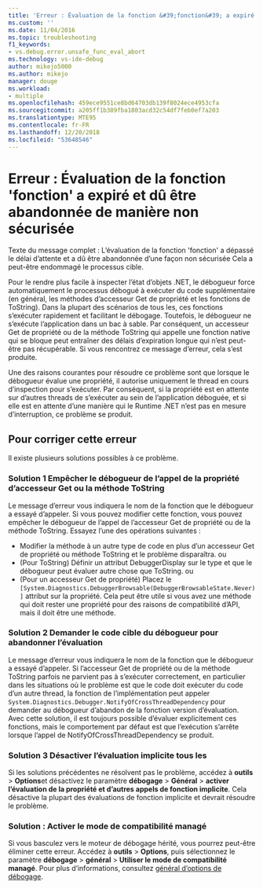 ```yaml
---
title: 'Erreur : Évaluation de la fonction &#39;fonction&#39; a expiré et dû être abandonnée de manière unsafe | Microsoft Docs'
ms.custom: ''
ms.date: 11/04/2016
ms.topic: troubleshooting
f1_keywords:
- vs.debug.error.unsafe_func_eval_abort
ms.technology: vs-ide-debug
author: mikejo5000
ms.author: mikejo
manager: douge
ms.workload:
- multiple
ms.openlocfilehash: 459ece9551ce8bd64703db139f8024ece4953cfa
ms.sourcegitcommit: a205ff1b389fba1803acd32c54df7feb0ef7a203
ms.translationtype: MTE95
ms.contentlocale: fr-FR
ms.lasthandoff: 12/20/2018
ms.locfileid: "53648546"
---
```

# <a name="error-evaluating-the-function-39function39-timed-out-and-needed-to-be-aborted-in-an-unsafe-way"></a>Erreur : Évaluation de la fonction &#39;fonction&#39; a expiré et dû être abandonnée de manière non sécurisée

Texte du message complet : L’évaluation de la fonction 'fonction' a dépassé le délai d’attente et a dû être abandonnée d’une façon non sécurisée Cela a peut-être endommagé le processus cible. 

Pour le rendre plus facile à inspecter l’état d’objets .NET, le débogueur force automatiquement le processus débogué à exécuter du code supplémentaire (en général, les méthodes d’accesseur Get de propriété et les fonctions de ToString). Dans la plupart des scénarios de tous les, ces fonctions s’exécuter rapidement et facilitant le débogage. Toutefois, le débogueur ne s’exécute l’application dans un bac à sable. Par conséquent, un accesseur Get de propriété ou de la méthode ToString qui appelle une fonction native qui se bloque peut entraîner des délais d’expiration longue qui n’est peut-être pas récupérable. Si vous rencontrez ce message d’erreur, cela s’est produite.
 
Une des raisons courantes pour résoudre ce problème sont que lorsque le débogueur évalue une propriété, il autorise uniquement le thread en cours d’inspection pour s’exécuter. Par conséquent, si la propriété est en attente sur d’autres threads de s’exécuter au sein de l’application déboguée, et si elle est en attente d’une manière qui le Runtime .NET n’est pas en mesure d’interruption, ce problème se produit.
 
## <a name="to-correct-this-error"></a>Pour corriger cette erreur
 
Il existe plusieurs solutions possibles à ce problème.
 
### <a name="solution-1-prevent-the-debugger-from-calling-the-getter-property-or-tostring-method"></a>Solution 1 Empêcher le débogueur de l’appel de la propriété d’accesseur Get ou la méthode ToString
 
Le message d’erreur vous indiquera le nom de la fonction que le débogueur a essayé d’appeler. Si vous pouvez modifier cette fonction, vous pouvez empêcher le débogueur de l’appel de l’accesseur Get de propriété ou de la méthode ToString. Essayez l’une des opérations suivantes :
 
* Modifier la méthode à un autre type de code en plus d’un accesseur Get de propriété ou méthode ToString et le problème disparaîtra.
    ou
* (Pour ToString) Définir un attribut DebuggerDisplay sur le type et que le débogueur peut évaluer autre chose que ToString.
    ou
* (Pour un accesseur Get de propriété) Placez le `[System.Diagnostics.DebuggerBrowsable(DebuggerBrowsableState.Never)]` attribut sur la propriété. Cela peut être utile si vous avez une méthode qui doit rester une propriété pour des raisons de compatibilité d’API, mais il doit être une méthode.
 
### <a name="solution-2-have-the-target-code-ask-the-debugger-to-abort-the-evaluation"></a>Solution 2 Demander le code cible du débogueur pour abandonner l’évaluation
 
Le message d’erreur vous indiquera le nom de la fonction que le débogueur a essayé d’appeler. Si l’accesseur Get de propriété ou de la méthode ToString parfois ne parvient pas à s’exécuter correctement, en particulier dans les situations où le problème est que le code doit exécuter du code d’un autre thread, la fonction de l’implémentation peut appeler `System.Diagnostics.Debugger.NotifyOfCrossThreadDependency` pour demander au débogueur d’abandon de la fonction version d’évaluation. Avec cette solution, il est toujours possible d’évaluer explicitement ces fonctions, mais le comportement par défaut est que l’exécution s’arrête lorsque l’appel de NotifyOfCrossThreadDependency se produit.
 
### <a name="solution-3-disable-all-implicit-evaluation"></a>Solution 3 Désactiver l’évaluation implicite tous les
 
Si les solutions précédentes ne résolvent pas le problème, accédez à **outils** > **Options**et désactivez le paramètre **débogage**  >   **Général** > **activer l’évaluation de la propriété et d’autres appels de fonction implicite**. Cela désactive la plupart des évaluations de fonction implicite et devrait résoudre le problème.

### <a name="solution-4-enable-managed-compatibility-mode"></a>Solution : Activer le mode de compatibilité managé

Si vous basculez vers le moteur de débogage hérité, vous pourrez peut-être éliminer cette erreur. Accédez à **outils** > **Options**, puis sélectionnez le paramètre **débogage** > **général**  >  **Utiliser le mode de compatibilité managé**. Pour plus d’informations, consultez [général d’options de débogage](../debugger/general-debugging-options-dialog-box.md).



  
